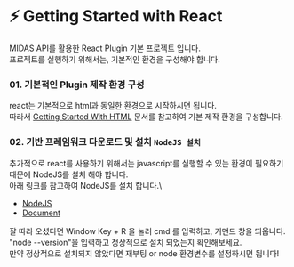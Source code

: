 # :zap: Getting Started with React

MIDAS API를 활용한 React Plugin 기본 프로젝트 입니다.  
프로젝트를 실행하기 위해서는, 기본적인 환경을 구성해야 합니다.

### 01. 기본적인 Plugin 제작 환경 구성

react는 기본적으로 html과 동일한 환경으로 시작하시면 됩니다.\
따라서 [Getting Started With HTML](/html/README.md) 문서를 참고하여 기본 제작 환경을 구성합니다.

### 02. 기반 프레임워크 다운로드 및 설치 `NodeJS 설치`

추가적으로 react를 사용하기 위해서는 javascript를 실행할 수 있는 환경이 필요하기 때문에 NodeJS를 설치 해야 합니다.\
아래 링크를 참고하여 NodeJS를 설치 합니다.\

- [NodeJS](https://nodejs.org/ko/)
- [Document](https://nodejs.org/ko/docs/)  

잘 따라 오셨다면 Window Key + R 을 눌러 cmd 를 입력하고, 커맨드 창을 띄웁니다.\
"node --version"을 입력하고 정상적으로 설치 되었는지 확인해보세요.\
만약 정상적으로 설치되지 않았다면 재부팅 or node 환경변수를 설정하시면 됩니다!
